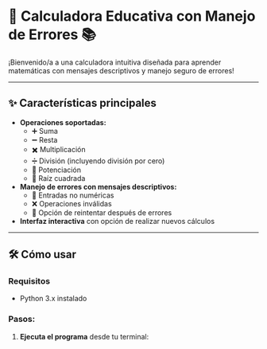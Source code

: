 # 🧮 Calculadora Educativa con Manejo de Errores 📚

¡Bienvenido/a a una calculadora intuitiva diseñada para aprender matemáticas con mensajes descriptivos y manejo seguro de errores!

---

## ✨ Características principales
- **Operaciones soportadas:**
  - ➕ Suma
  - ➖ Resta
  - ✖️ Multiplicación
  - ➗ División (incluyendo división por cero)
  - 💪 Potenciación
  - 📐 Raíz cuadrada
- **Manejo de errores con mensajes descriptivos:**
  - 🚨 Entradas no numéricas
  - ❌ Operaciones inválidas
  - 🔄 Opción de reintentar después de errores
- **Interfaz interactiva** con opción de realizar nuevos cálculos

---

## 🛠️ Cómo usar

### Requisitos
- Python 3.x instalado

### Pasos:
1. **Ejecuta el programa** desde tu terminal: